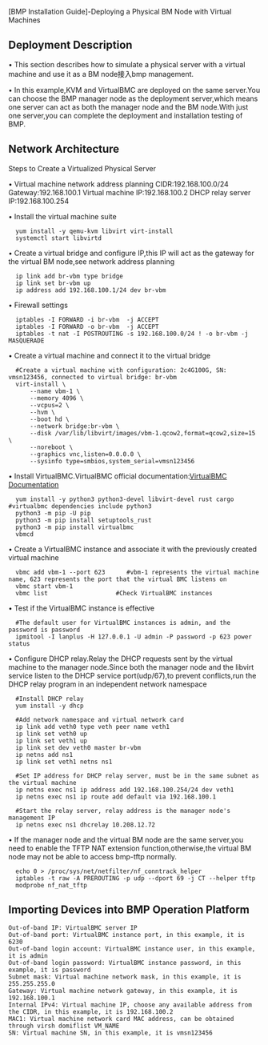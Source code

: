 [BMP Installation Guide]-Deploying a Physical BM Node with Virtual Machines

## Deployment Description

• This section describes how to simulate a physical server with a virtual machine and use it as a BM node接入bmp management.

• In this example,KVM and VirtualBMC are deployed on the same server.You can choose the BMP manager node as the deployment server,which means one server can act as both the manager node and the BM node.With just one server,you can complete the deployment and installation testing of BMP.

## Network Architecture


Steps to Create a Virtualized Physical Server

• Virtual machine network address planning
CIDR:192.168.100.0/24
Gateway:192.168.100.1
Virtual machine IP:192.168.100.2
DHCP relay server IP:192.168.100.254


• Install the virtual machine suite

```
  yum install -y qemu-kvm libvirt virt-install
  systemctl start libvirtd
  ```



• Create a virtual bridge and configure IP,this IP will act as the gateway for the virtual BM node,see network address planning

```
  ip link add br-vbm type bridge
  ip link set br-vbm up
  ip address add 192.168.100.1/24 dev br-vbm
  ```



• Firewall settings

```
  iptables -I FORWARD -i br-vbm  -j ACCEPT
  iptables -I FORWARD -o br-vbm  -j ACCEPT
  iptables -t nat -I POSTROUTING -s 192.168.100.0/24 ! -o br-vbm -j MASQUERADE
  ```



• Create a virtual machine and connect it to the virtual bridge

```
  #Create a virtual machine with configuration: 2c4G100G, SN: vmsn123456, connected to virtual bridge: br-vbm
  virt-install \
      --name vbm-1 \
      --memory 4096 \
      --vcpus=2 \
      --hvm \
      --boot hd \
      --network bridge:br-vbm \
      --disk /var/lib/libvirt/images/vbm-1.qcow2,format=qcow2,size=15 \
      --noreboot \
      --graphics vnc,listen=0.0.0.0 \
      --sysinfo type=smbios,system_serial=vmsn123456
  ```



• Install VirtualBMC.VirtualBMC official documentation:[VirtualBMC Documentation]()

```
  yum install -y python3 python3-devel libvirt-devel rust cargo                 #virtualbmc dependencies include python3
  python3 -m pip -U pip
  python3 -m pip install setuptools_rust
  python3 -m pip install virtualbmc
  vbmcd
  ```



• Create a VirtualBMC instance and associate it with the previously created virtual machine

```
  vbmc add vbm-1 --port 623      #vbm-1 represents the virtual machine name, 623 represents the port that the virtual BMC listens on
  vbmc start vbm-1
  vbmc list                   #Check VirtualBMC instances
  ```



• Test if the VirtualBMC instance is effective

```
  #The default user for VirtualBMC instances is admin, and the password is password
  ipmitool -I lanplus -H 127.0.0.1 -U admin -P password -p 623 power status
  ```



• Configure DHCP relay.Relay the DHCP requests sent by the virtual machine to the manager node.Since both the manager node and the libvirt service listen to the DHCP service port(udp/67),to prevent conflicts,run the DHCP relay program in an independent network namespace

```
  #Install DHCP relay
  yum install -y dhcp

  #Add network namespace and virtual network card
  ip link add veth0 type veth peer name veth1
  ip link set veth0 up
  ip link set veth1 up
  ip link set dev veth0 master br-vbm
  ip netns add ns1
  ip link set veth1 netns ns1

  #Set IP address for DHCP relay server, must be in the same subnet as the virtual machine
  ip netns exec ns1 ip address add 192.168.100.254/24 dev veth1 
  ip netns exec ns1 ip route add default via 192.168.100.1

  #Start the relay server, relay address is the manager node's management IP
  ip netns exec ns1 dhcrelay 10.208.12.72
  ```



• If the manager node and the virtual BM node are the same server,you need to enable the TFTP NAT extension function,otherwise,the virtual BM node may not be able to access bmp-tftp normally.

```
  echo 0 > /proc/sys/net/netfilter/nf_conntrack_helper
  iptables -t raw -A PREROUTING -p udp --dport 69 -j CT --helper tftp
  modprobe nf_nat_tftp
  ```



## Importing Devices into BMP Operation Platform

```
Out-of-band IP: VirtualBMC server IP  
Out-of-band port: VirtualBMC instance port, in this example, it is 6230  
Out-of-band login account: VirtualBMC instance user, in this example, it is admin  
Out-of-band login password: VirtualBMC instance password, in this example, it is password  
Subnet mask: Virtual machine network mask, in this example, it is 255.255.255.0  
Gateway: Virtual machine network gateway, in this example, it is 192.168.100.1  
Internal IPv4: Virtual machine IP, choose any available address from the CIDR, in this example, it is 192.168.100.2  
MAC1: Virtual machine network card MAC address, can be obtained through virsh domiflist VM_NAME  
SN: Virtual machine SN, in this example, it is vmsn123456
```